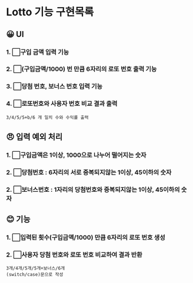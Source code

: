 # Lotto 기능 구현목록
## 😀 UI 
### 1. ⬜구입 금액 입력 기능
### 2. ⬜(구입금액/1000) 번 만큼 6자리의 로또 번호 출력 기능
### 3. ⬜당첨 번호, 보너스 번호 입력 기능
### 4. ⬜로또번호와 사용자 번호 비교 결과 출력
    3/4/5/5+b/6 개 일치 수와 수익률 출력

## 😠 입력 예외 처리
### 1. ⬜구입금액은 1이상, 1000으로 나누어 떨어지는 숫자
### 2. ⬜당첨번호 : 6자리의 서로 중복되지않는 1이상, 45이하의 숫자
### 2. ⬜보너스번호 : 1자리의 당첨번호와 중복되지않는 1이상, 45이하의 숫자

## 😊 기능
### 1. ⬜입력된 횟수(구입금액/1000) 만큼 6자리의 로또 번호 생성
### 2. ⬜사용자 당첨 번호와 로또 번호 비교하여 결과 반환
    3개/4개/5개/5개+보너스/6개
    (switch/case)문으로 작성